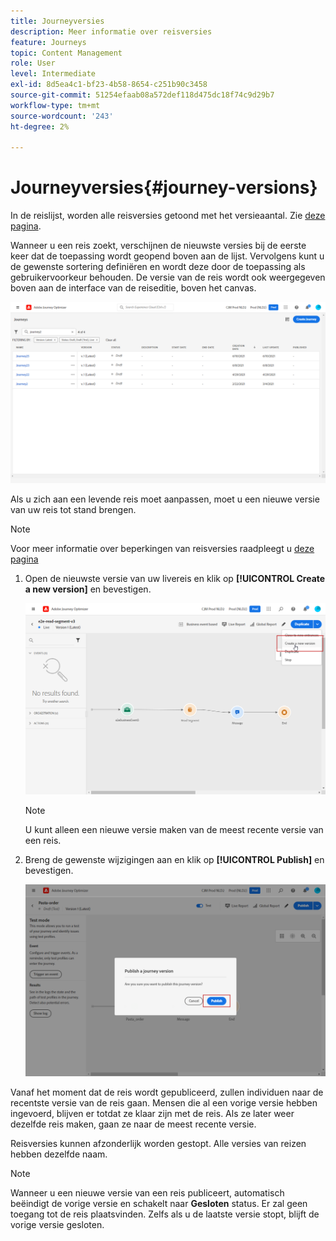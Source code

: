 ```yaml
---
title: Journeyversies
description: Meer informatie over reisversies
feature: Journeys
topic: Content Management
role: User
level: Intermediate
exl-id: 8d5ea4c1-bf23-4b58-8654-c251b90c3458
source-git-commit: 51254efaab08a572def118d475dc18f74c9d29b7
workflow-type: tm+mt
source-wordcount: '243'
ht-degree: 2%

---
```


# Journeyversies{#journey-versions}

In de reislijst, worden alle reisversies getoond met het versieaantal. Zie [deze pagina](../building-journeys/using-the-journey-designer.md).

Wanneer u een reis zoekt, verschijnen de nieuwste versies bij de eerste keer dat de toepassing wordt geopend boven aan de lijst. Vervolgens kunt u de gewenste sortering definiëren en wordt deze door de toepassing als gebruikervoorkeur behouden. De versie van de reis wordt ook weergegeven boven aan de interface van de reiseditie, boven het canvas.

![](../assets/journeyversions1.png)

Als u zich aan een levende reis moet aanpassen, moet u een nieuwe versie van uw reis tot stand brengen.

>[!NOTE]
>
>Voor meer informatie over beperkingen van reisversies raadpleegt u [deze pagina](../start/limitations.md#journey-versions-limitations)

1. Open de nieuwste versie van uw livereis en klik op **[!UICONTROL Create a new version]** en bevestigen.

   ![](../assets/journeyversions2.png)

   >[!NOTE]
   >
   >U kunt alleen een nieuwe versie maken van de meest recente versie van een reis.

1. Breng de gewenste wijzigingen aan en klik op **[!UICONTROL Publish]** en bevestigen.

   ![](../assets/journeyversions3.png)

Vanaf het moment dat de reis wordt gepubliceerd, zullen individuen naar de recentste versie van de reis gaan. Mensen die al een vorige versie hebben ingevoerd, blijven er totdat ze klaar zijn met de reis. Als ze later weer dezelfde reis maken, gaan ze naar de meest recente versie.

Reisversies kunnen afzonderlijk worden gestopt. Alle versies van reizen hebben dezelfde naam.

>[!NOTE]
>
>Wanneer u een nieuwe versie van een reis publiceert, automatisch beëindigt de vorige versie en schakelt naar **Gesloten** status. Er zal geen toegang tot de reis plaatsvinden. Zelfs als u de laatste versie stopt, blijft de vorige versie gesloten.
